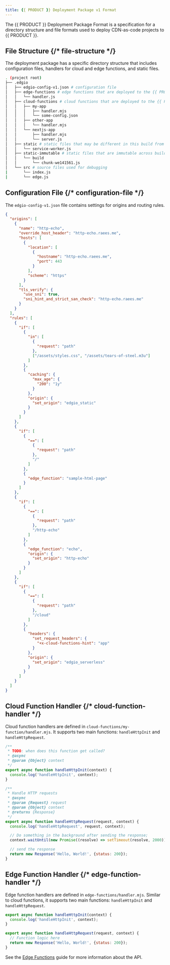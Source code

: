 ```yaml
---
title: {{ PRODUCT }} Deployment Package v1 Format
---
```


The {{ PRODUCT }} Deployment Package Format is a specification for a directory structure and file formats used to deploy CDN-as-code projects to {{ PRODUCT }}.

## File Structure {/* file-structure */}

The deployment package has a specific directory structure that includes configuration files, handlers for cloud and edge functions, and static files.

```bash
. (project root)
├── .edgio
│   ├── edgio-config-v1.json # configuration file
│   ├── edge-functions # edge functions that are deployed to the {{ PRODUCT_EDGE }}
│   │   └── handler.js
│   ├── cloud-functions # cloud functions that are deployed to the {{ PRODUCT_PLATFORM }}
│   │   ├── my-app
│   │   │   ├── handler.mjs
│   │   │   └── some-config.json
│   │   ├── other-app
│   │   │   └── handler.mjs
│   │   └── nextjs-app
│   │       ├── handler.mjs
│   │       └── server.js
│   ├── static # static files that may be different in this build from the previous build
│   │   └── service-worker.js
│   ├── static-immutable # static files that are immutable across builds
│   │   └── build
│   │       └── chunk-we141561.js
│   └── src # source files used for debugging
|       └── index.js
|       └── edge.js
```

## Configuration File {/* configuration-file */}

The `edgio-config-v1.json` file contains settings for origins and routing rules.

```json
{
  "origins": [
    {
      "name": "http-echo",
      "override_host_header": "http-echo.raees.me",
      "hosts": [
        {
          "location": [
            {
              "hostname": "http-echo.raees.me",
              "port": 443
            }
          ],
          "scheme": "https"
        }
      ],
      "tls_verify": {
        "use_sni": true,
        "sni_hint_and_strict_san_check": "http-echo.raees.me"
      }
    }
  ],
  "rules": [
    {
      "if": [
        {
          "in": [
            {
              "request": "path"
            },
            ["/assets/styles.css", "/assets/tears-of-steel.m3u"]
          ]
        },
        {
          "caching": {
            "max_age": {
              "200": "1y"
            }
          },
          "origin": {
            "set_origin": "edgio_static"
          }
        }
      ]
    },
    {
      "if": [
        {
          "==": [
            {
              "request": "path"
            },
            "/"
          ]
        },
        {
          "edge_function": "sample-html-page"
        }
      ]
    },
    {
      "if": [
        {
          "==": [
            {
              "request": "path"
            },
            "/http-echo"
          ]
        },
        {
          "edge_function": "echo",
          "origin": {
            "set_origin": "http-echo"
          }
        }
      ]
    },
    {
      "if": [
        {
          "==": [
            {
              "request": "path"
            },
            "/cloud"
          ]
        },
        {
          "headers": {
            "set_request_headers": {
              "+x-cloud-functions-hint": "app"
            }
          },
          "origin": {
            "set_origin": "edgio_serverless"
          }
        }
      ]
    }
  ]
}
```

## Cloud Function Handler {/* cloud-function-handler */}

Cloud function handlers are defined in `cloud-functions/my-function/handler.mjs`. It supports two main functions: `handleHttpInit` and `handleHttpRequest`.

```javascript
/**
 * TODO: when does this function get called?
 * @async
 * @param {Object} context
 */
export async function handleHttpInit(context) {
  console.log('handleHttpInit', context);
}

/**
 * Handle HTTP requests
 * @async
 * @param {Request} request
 * @param {Object} context
 * @returns {Response}
 */
export async function handleHttpRequest(request, context) {
  console.log('handleHttpRequest', request, context);

  // Do something in the background after sending the response;
  context.waitUntil(new Promise((resolve) => setTimeout(resolve, 2000)));

  // send the response
  return new Response('Hello, World!', {status: 200});
}
```

## Edge Function Handler {/* edge-function-handler */}

Edge function handlers are defined in `edge-functions/handler.mjs`. Similar to cloud functions, it supports two main functions: `handleHttpInit` and `handleHttpRequest`.

```javascript
export async function handleHttpInit(context) {
  console.log('handleHttpInit', context);
}

export async function handleHttpRequest(request, context) {
  // Function logic here
  return new Response('Hello, World!', {status: 200});
}
```

See the [Edge Functions](/applications/v7/edge_functions) guide for more information about the API.
